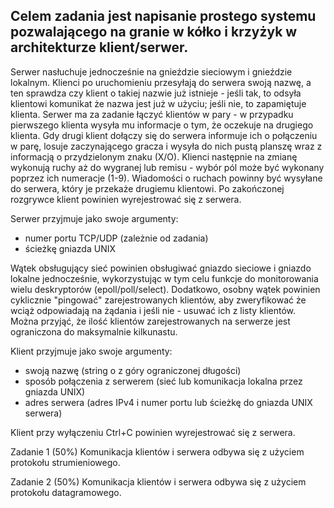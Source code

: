 ## Celem zadania jest napisanie prostego systemu pozwalającego na granie w kółko i krzyżyk w architekturze klient/serwer.

Serwer nasłuchuje jednocześnie na gnieździe sieciowym i gnieździe lokalnym.
Klienci po uruchomieniu przesyłają do serwera swoją nazwę, a ten sprawdza czy klient o takiej nazwie już istnieje - jeśli tak, to odsyła klientowi komunikat że nazwa jest już w użyciu; jeśli nie, to zapamiętuje klienta.
Serwer ma za zadanie łączyć klientów w pary - w przypadku pierwszego klienta wysyła mu informacje o tym, że oczekuje na drugiego klienta. Gdy drugi klient dołączy się do serwera informuje ich o połączeniu w parę, losuje zaczynającego gracza i wysyła do nich pustą planszę wraz z informacją o przydzielonym znaku (X/O).
Klienci następnie na zmianę wykonują ruchy aż do wygranej lub remisu - wybór pól może być wykonany poprzez ich numeracje (1-9). Wiadomości o ruchach powinny być wysyłane do serwera, który je przekaże drugiemu klientowi. Po zakończonej rozgrywce klient powinien wyrejestrować się z serwera.

Serwer przyjmuje jako swoje argumenty:

- numer portu TCP/UDP (zależnie od zadania)
- ścieżkę gniazda UNIX

Wątek obsługujący sieć powinien obsługiwać gniazdo sieciowe i gniazdo lokalne jednocześnie, wykorzystując w tym celu funkcje do monitorowania wielu deskryptorów (epoll/poll/select).
Dodatkowo, osobny wątek powinien cyklicznie "pingować" zarejestrowanych klientów, aby zweryfikować że wciąż odpowiadają na żądania i jeśli nie - usuwać ich z listy klientów.
Można przyjąć, że ilość klientów zarejestrowanych na serwerze jest ograniczona do maksymalnie kilkunastu.

Klient przyjmuje jako swoje argumenty:

- swoją nazwę (string o z góry ograniczonej długości)
- sposób połączenia z serwerem (sieć lub komunikacja lokalna przez gniazda UNIX)
- adres serwera (adres IPv4 i numer portu lub ścieżkę do gniazda UNIX serwera)

Klient przy wyłączeniu Ctrl+C powinien wyrejestrować się z serwera.

Zadanie 1 (50%)
Komunikacja klientów i serwera odbywa się z użyciem protokołu strumieniowego.

Zadanie 2 (50%)
Komunikacja klientów i serwera odbywa się z użyciem protokołu datagramowego.
